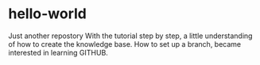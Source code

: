# hello-world
Just another repostory
With the tutorial step by step, a little understanding of how to create the knowledge base. How to set up a branch, became interested in learning GITHUB.
